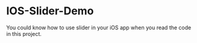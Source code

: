 # IOS-Slider-Demo
You could know how to use slider in your iOS app when you read the code in this project.
